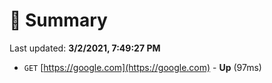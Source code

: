 # 📖 Summary
Last updated: **3/2/2021, 7:49:27 PM**

- `GET` [https://google.com](https://google.com) - **Up** (97ms)
